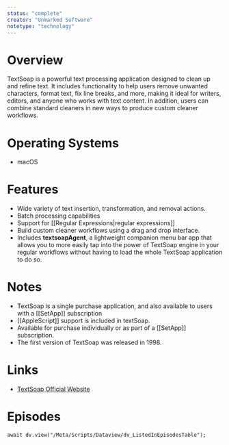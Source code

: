 ```yaml
---
status: "complete"
creator: "Unmarked Software"
notetype: "technology"
---
```

# Overview  
TextSoap is a powerful text processing application designed to clean up and refine text. It includes functionality to help users remove unwanted characters, format text, fix line breaks, and more, making it ideal for writers, editors, and anyone who works with text content. In addition, users can combine standard cleaners in new ways to produce custom cleaner workflows.

# Operating Systems  
- macOS

# Features  
- Wide variety of text insertion, transformation, and removal actions.
- Batch processing capabilities
- Support for [[Regular Expressions|regular expressions]]
- Build custom cleaner workflows using a drag and drop interface.
- Includes **textsoapAgent**, a lightweight companion menu bar app that allows you to more easily tap into the power of TextSoap engine in your regular workflows without having to load the whole TextSoap application to do so.

# Notes  
- TextSoap is a single purchase application, and also available to users with a  [[SetApp]] subscription
- [[AppleScript]] support is included in textSoap.
- Available for purchase individually or as part of a [[SetApp]] subscription.
- The first version of TextSoap was released in 1998.

# Links  
- [TextSoap Official Website](https://textsoap.com)

# Episodes
```dataviewjs
await dv.view("/Meta/Scripts/Dataview/dv_ListedInEpisodesTable");
```
